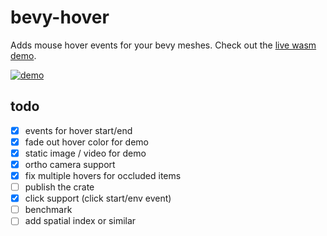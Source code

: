 # bevy-hover
Adds mouse hover events for your bevy meshes. Check out the [live wasm demo](https://chmod.site/static/bevy-hover/index.html).

[![demo](https://github.com/b-camacho/bevy-hover/assets/12277070/58a56e45-6ad0-469a-a08b-16c62ec75010)](https://github.com/b-camacho/bevy-hover/assets/12277070/0eeac20b-1b98-4164-a909-a90547352b48)

## todo
- [x] events for hover start/end
- [x] fade out hover color for demo
- [x] static image / video for demo
- [x] ortho camera support
- [x] fix multiple hovers for occluded items
- [ ] publish the crate
- [x] click support (click start/env event)
- [ ] benchmark
- [ ] add spatial index or similar
